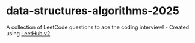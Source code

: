 # data-structures-algorithms-2025
A collection of LeetCode questions to ace the coding interview! - Created using [LeetHub v2](https://github.com/arunbhardwaj/LeetHub-2.0)
